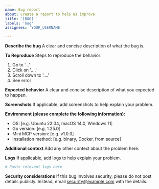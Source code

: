 ```yaml
---
name: Bug report
about: Create a report to help us improve
title: '[BUG] '
labels: 'bug'
assignees: 'YOUR_USERNAME'

---
```


**Describe the bug**
A clear and concise description of what the bug is.

**To Reproduce**
Steps to reproduce the behavior:
1. Go to '...'
2. Click on '....'
3. Scroll down to '....'
4. See error

**Expected behavior**
A clear and concise description of what you expected to happen.

**Screenshots**
If applicable, add screenshots to help explain your problem.

**Environment (please complete the following information):**
 - OS: [e.g. Ubuntu 22.04, macOS 14.0, Windows 11]
 - Go version: [e.g. 1.25.0]
 - Mini MCP version: [e.g. v1.0.0]
 - Installation method: [e.g. binary, Docker, from source]

**Additional context**
Add any other context about the problem here.

**Logs**
If applicable, add logs to help explain your problem.

```bash
# Paste relevant logs here
```

**Security considerations**
If this bug involves security, please do not post details publicly. Instead, email security@example.com with the details.
